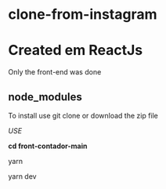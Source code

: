 # clone-from-instagram
<h1>Created em ReactJs </h1>
<p>Only the front-end was done</p>

<h2>node_modules</h2>
<p>To install use git clone or download the zip file</p>
<p><i>USE</i></p>
<p><strong>cd front-contador-main</strong></p>
<p>yarn </p>
<p>yarn dev </p>

